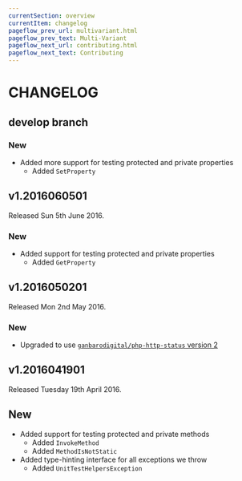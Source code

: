 ```yaml
---
currentSection: overview
currentItem: changelog
pageflow_prev_url: multivariant.html
pageflow_prev_text: Multi-Variant
pageflow_next_url: contributing.html
pageflow_next_text: Contributing
---
```

# CHANGELOG

## develop branch

### New

* Added more support for testing protected and private properties
  - Added `SetProperty`

## v1.2016060501

Released Sun 5th June 2016.

### New

* Added support for testing protected and private properties
  - Added `GetProperty`

## v1.2016050201

Released Mon 2nd May 2016.

### New

* Upgraded to use [`ganbarodigital/php-http-status` version 2](https://ganbarodigital.github.io/php-http-status)

## v1.2016041901

Released Tuesday 19th April 2016.

## New

* Added support for testing protected and private methods
  - Added `InvokeMethod`
  - Added `MethodIsNotStatic`
* Added type-hinting interface for all exceptions we throw
  - Added `UnitTestHelpersException`
